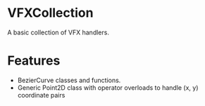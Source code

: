 # VFXCollection
A basic collection of VFX handlers.

# Features
- BezierCurve classes and functions.
- Generic Point2D class with operator overloads to handle (x, y) coordinate pairs
